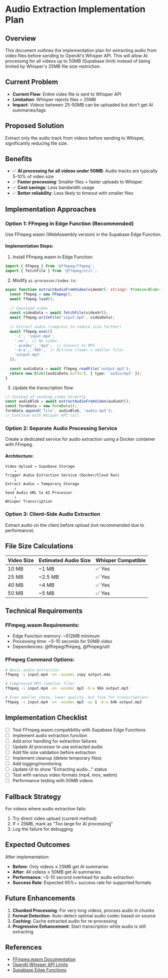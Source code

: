 # Audio Extraction Implementation Plan

## Overview
This document outlines the implementation plan for extracting audio from video files before sending to OpenAI's Whisper API. This will allow AI processing for all videos up to 50MB (Supabase limit) instead of being limited by Whisper's 25MB file size restriction.

## Current Problem
- **Current Flow**: Entire video file is sent to Whisper API
- **Limitation**: Whisper rejects files > 25MB
- **Impact**: Videos between 25-50MB can be uploaded but don't get AI summaries/tags

## Proposed Solution
Extract only the audio track from videos before sending to Whisper, significantly reducing file size.

## Benefits
- ✅ **AI processing for all videos under 50MB**: Audio tracks are typically 5-10% of video size
- ✅ **Faster processing**: Smaller files = faster uploads to Whisper
- ✅ **Cost savings**: Less bandwidth usage
- ✅ **Better reliability**: Less likely to timeout with smaller files

## Implementation Approaches

### Option 1: FFmpeg in Edge Function (Recommended)
Use FFmpeg.wasm (WebAssembly version) in the Supabase Edge Function.

#### Implementation Steps:
1. Install FFmpeg.wasm in Edge Function:
```typescript
import { FFmpeg } from '@ffmpeg/ffmpeg';
import { fetchFile } from '@ffmpeg/util';
```

2. Modify `ai-processor/index.ts`:
```typescript
async function extractAudioFromVideo(videoUrl: string): Promise<Blob> {
  const ffmpeg = new FFmpeg();
  await ffmpeg.load();
  
  // Download video
  const videoData = await fetchFile(videoUrl);
  await ffmpeg.writeFile('input.mp4', videoData);
  
  // Extract audio (compress to reduce size further)
  await ffmpeg.exec([
    '-i', 'input.mp4',
    '-vn',  // No video
    '-acodec', 'mp3',  // Convert to MP3
    '-b:a', '96k',  // Bitrate (lower = smaller file)
    'output.mp3'
  ]);
  
  const audioData = await ffmpeg.readFile('output.mp3');
  return new Blob([audioData.buffer], { type: 'audio/mp3' });
}
```

3. Update the transcription flow:
```typescript
// Instead of sending video directly
const audioBlob = await extractAudioFromVideo(audioUrl);
const formData = new FormData();
formData.append('file', audioBlob, 'audio.mp3');
// Continue with Whisper API call
```

### Option 2: Separate Audio Processing Service
Create a dedicated service for audio extraction using a Docker container with FFmpeg.

#### Architecture:
```
Video Upload → Supabase Storage 
    ↓
Trigger Audio Extraction Service (Docker/Cloud Run)
    ↓
Extract Audio → Temporary Storage
    ↓
Send Audio URL to AI Processor
    ↓
Whisper Transcription
```

### Option 3: Client-Side Audio Extraction
Extract audio on the client before upload (not recommended due to performance).

## File Size Calculations

| Video Size | Estimated Audio Size | Whisper Compatible |
|------------|---------------------|-------------------|
| 10 MB      | ~1 MB               | ✅ Yes            |
| 25 MB      | ~2.5 MB             | ✅ Yes            |
| 40 MB      | ~4 MB               | ✅ Yes            |
| 50 MB      | ~5 MB               | ✅ Yes            |

## Technical Requirements

### FFmpeg.wasm Requirements:
- Edge Function memory: ~512MB minimum
- Processing time: ~5-10 seconds for 50MB video
- Dependencies: @ffmpeg/ffmpeg, @ffmpeg/util

### FFmpeg Command Options:
```bash
# Basic audio extraction
ffmpeg -i input.mp4 -vn -acodec copy output.m4a

# Compressed MP3 (smaller file)
ffmpeg -i input.mp4 -vn -acodec mp3 -b:a 96k output.mp3

# Even smaller (mono, lower quality, but fine for transcription)
ffmpeg -i input.mp4 -vn -acodec mp3 -ac 1 -b:a 64k output.mp3
```

## Implementation Checklist

- [ ] Test FFmpeg.wasm compatibility with Supabase Edge Functions
- [ ] Implement audio extraction function
- [ ] Add error handling for extraction failures
- [ ] Update AI processor to use extracted audio
- [ ] Add file size validation before extraction
- [ ] Implement cleanup (delete temporary files)
- [ ] Add logging/monitoring
- [ ] Update UI to show "Extracting audio..." status
- [ ] Test with various video formats (mp4, mov, webm)
- [ ] Performance testing with 50MB videos

## Fallback Strategy

For videos where audio extraction fails:
1. Try direct video upload (current method)
2. If > 25MB, mark as "Too large for AI processing"
3. Log the failure for debugging

## Expected Outcomes

After implementation:
- **Before**: Only videos ≤ 25MB get AI summaries
- **After**: All videos ≤ 50MB get AI summaries
- **Performance**: ~5-10 second overhead for audio extraction
- **Success Rate**: Expected 95%+ success rate for supported formats

## Future Enhancements

1. **Chunked Processing**: For very long videos, process audio in chunks
2. **Format Detection**: Auto-detect optimal audio codec based on source
3. **Caching**: Cache extracted audio for re-processing
4. **Progressive Enhancement**: Start transcription while audio is still extracting

## References

- [FFmpeg.wasm Documentation](https://github.com/ffmpegwasm/ffmpeg.wasm)
- [OpenAI Whisper API Limits](https://platform.openai.com/docs/guides/speech-to-text)
- [Supabase Edge Functions](https://supabase.com/docs/guides/functions)